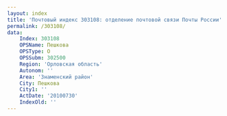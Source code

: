 ```yaml
---
layout: index
title: 'Почтовый индекс 303108: отделение почтовой связи Почты России'
permalink: /303108/
data:
    Index: 303108
    OPSName: Пешкова
    OPSType: О
    OPSSubm: 302500
    Region: 'Орловская область'
    Autonom: ''
    Area: 'Знаменский район'
    City: Пешкова
    City1: ''
    ActDate: '20100730'
    IndexOld: ''
---
```

